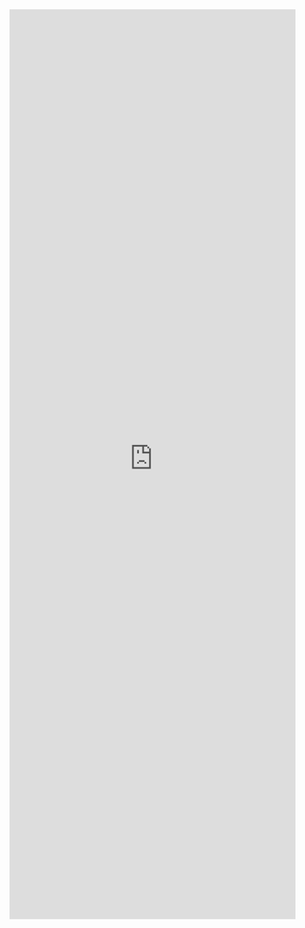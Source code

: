 <iframe 
    title='Persona Examples'
    src='https://fabricweb.z5.web.core.windows.net/pr-deploy-site/refs/pull/9333/merge/fabric-website-resources/dist/index.html#/examples/persona?docsExample=true'
    frameborder='no'
    height='1600'
    style='width: 100%;'
>